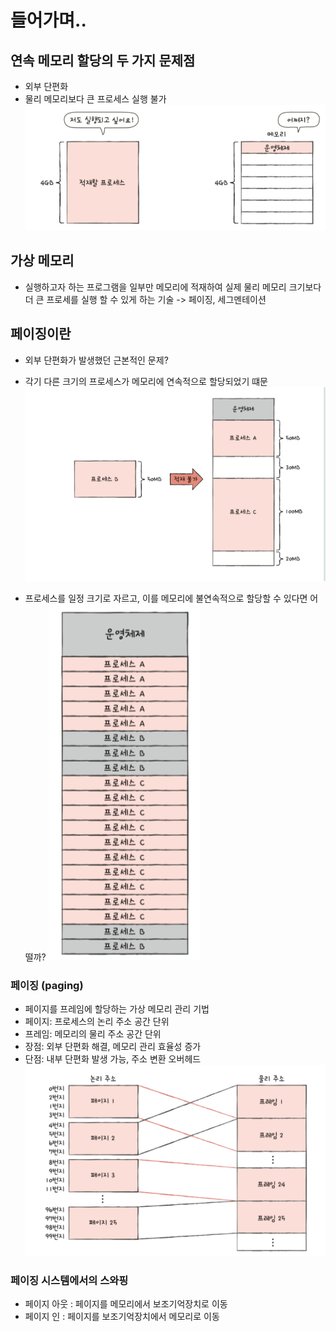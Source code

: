 # 들어가며..
## 연속 메모리 할당의 두 가지 문제점
  - 외부 단편화
  - 물리 메모리보다 큰 프로세스 실행 불가
![alt text](image-1.png)

## 가상 메모리
  - 실행하고자 하는 프로그램을 일부만 메모리에 적재하여 실제 물리 메모리 크기보다 더 큰 프로세를 실행 할 수 있게 하는 기술
  -> 페이징, 세그멘테이션

## 페이징이란
- 외부 단편화가 발생했던 근본적인 문제?
- 각기 다른 크기의 프로세스가 메모리에 연속적으로 할당되었기 떄문
![alt text](image-2.png)

- 프로세스를 일정 크기로 자르고, 이를 메모리에 불연속적으로 할당할 수 있다면 어떨까?
![alt text](image-3.png)
### 페이징 (paging)
- 페이지를 프레임에 할당하는 가상 메모리 관리 기법
- 페이지: 프로세스의 논리 주소 공간 단위
- 프레임: 메모리의 물리 주소 공간 단위
- 장점: 외부 단편화 해결, 메모리 관리 효율성 증가
- 단점: 내부 단편화 발생 가능, 주소 변환 오버헤드
![alt text](image-4.png)

### 페이징 시스템에서의 스와핑
- 페이지 아웃 : 페이지를 메모리에서 보조기억장치로 이동
- 페이지 인 : 페이지를 보조기억장치에서 메모리로 이동